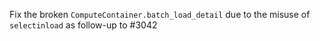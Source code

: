 Fix the broken `ComputeContainer.batch_load_detail` due to the misuse of `selectinload` as follow-up to #3042
